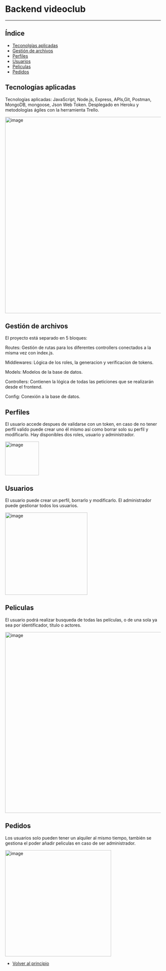 # Backend videoclub

---------------

## Índice


- [Teconolgías aplicadas](#tecnologías-aplicadas)
- [Gestión de archivos](#gestión-de-archivos)
- [Perfiles](#perfiles)
- [Usuarios](#usuarios)
- [Peliculas](#peliculas)
- [Pedidos](#pedidos)

## Tecnologías aplicadas


Tecnologías aplicadas: JavaScript, Node.js, Express, APIs,Git, Postman, MongoDB, mongoose, Json Web Token. Desplegado en Heroku y metodologías ágiles con la herramienta Trello.

<img width="634" alt="image" src="https://user-images.githubusercontent.com/102702041/176485148-445ceb5a-12b8-4a43-b566-c1774b35cc73.png">

## Gestión de archivos


El proyecto está separado en 5 bloques:

Routes: Gestión de rutas para los diferentes controllers conectados a la misma vez con index.js.

Middlewares: Lógica de los roles, la generacion y verificacion de tokens.

Models: Modelos de la base de datos.

Controllers: Contienen la lógica de todas las peticiones que se realizarán desde el frontend.

Config: Conexión a la base de datos.

## Perfiles


El usuario accede despues de validarse con un token, en caso de no tener perfil valido puede crear uno él mismo así como borrar solo su perfil y modificarlo. Hay disponibles dos roles, usuario y administrador.

<img width="109" alt="image" src="https://user-images.githubusercontent.com/102702041/176485372-d8254588-928c-4cfc-819a-9000908e6081.png">

## Usuarios


El usuario puede crear un perfil, borrarlo y modificarlo. El administrador puede gestionar todos los usuarios.

<img width="266" alt="image" src="https://user-images.githubusercontent.com/102702041/176485658-f012cb23-10c1-42d5-958f-6b64cf2bb30e.png">

## Peliculas


El usuario podrá realizar busqueda de todas las películas, o de una sola ya sea por identificador, título o actores.

<img width="584" alt="image" src="https://user-images.githubusercontent.com/102702041/176485871-f759f87c-a972-4791-abc4-38e03a448441.png">

## Pedidos

Los usuarios solo pueden tener un alquiler al mismo tiempo, también se gestiona el poder añadir peliculas en caso de ser administrador.

<img width="343" alt="image" src="https://user-images.githubusercontent.com/102702041/176485988-566abb59-51fa-4a41-8841-66432a1fe322.png">

- [Volver al principio](#backend-videoclub)
